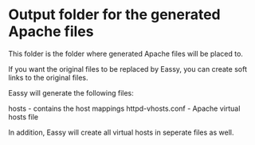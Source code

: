 # Output folder for the generated Apache files

This folder is the folder where generated Apache files will be placed to.

If you want the original files to be replaced by Eassy, you can create soft links to the original files.

Eassy will generate the following files:

hosts - contains the host mappings
httpd-vhosts.conf - Apache virtual hosts file

In addition, Eassy will create all virtual hosts in seperate files as well.